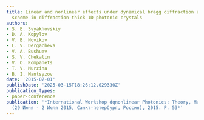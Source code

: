 ```yaml
---
title: Linear and nonlinear effects under dynamical bragg diffraction at the laue
  scheme in diffraction-thick 1D photonic crystals
authors:
- S. E. Svyakhovskiy
- D. A. Kopylov
- V. B. Novikov
- L. V. Dergacheva
- V. A. Bushuev
- S. V. Chekalin
- V. O. Kompanets
- T. V. Murzina
- B. I. Mantsyzov
date: '2015-07-01'
publishDate: '2025-03-15T18:26:12.029330Z'
publication_types:
- paper-conference
publication: '*International Workshop dqnonlinear Photonics: Theory, Materials, Applicationsdq
  (29 Июня - 2 Июля 2015, Санкт-петербург, Россия), 2015. P. 53*'
---
```

